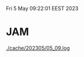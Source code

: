 Fri  5 May 09:22:01 EEST 2023
# JAM
<a href='./cache/202305/05_09.log'>./cache/202305/05_09.log</a>
